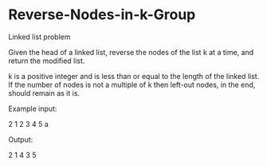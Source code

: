 # Reverse-Nodes-in-k-Group
 Linked list problem

Given the head of a linked list, reverse the nodes of the list k at a time, and return the modified list.

k is a positive integer and is less than or equal to the length of the linked list. If the number of nodes is not a multiple of k then left-out nodes, in the end, should remain as it is.

Example input:

2
1 2 3 4 5 a

Output:

2 1 4 3 5
